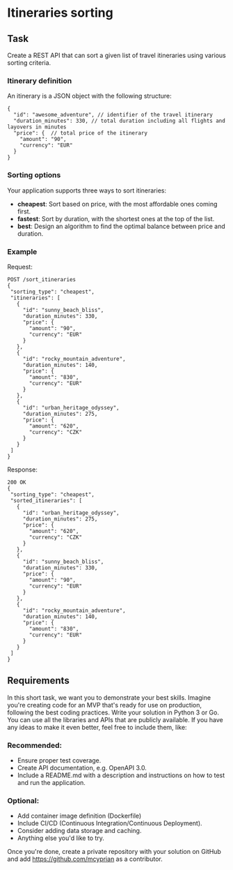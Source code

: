 # Itineraries sorting

## Task
Create a REST API that can sort a given list of travel itineraries using various sorting criteria.

### Itinerary definition
An itinerary is a JSON object with the following structure:
```
{
  "id": "awesome_adventure", // identifier of the travel itinerary
  "duration_minutes": 330, // total duration including all flights and layovers in minutes
  "price": {  // total price of the itinerary
    "amount": "90",
    "currency": "EUR"
  }
}
```

### Sorting options
Your application supports three ways to sort itineraries:
  - **cheapest**: Sort based on price, with the most affordable ones coming first.
  - **fastest**: Sort by duration, with the shortest ones at the top of the list.
  - **best**: Design an algorithm to find the optimal balance between price and duration.

### Example
Request:
```
POST /sort_itineraries
{
 "sorting_type": "cheapest",
 "itineraries": [
   {
     "id": "sunny_beach_bliss",
     "duration_minutes": 330,
     "price": {
       "amount": "90",
       "currency": "EUR"
     }
   },
   {
     "id": "rocky_mountain_adventure",
     "duration_minutes": 140,
     "price": {
       "amount": "830",
       "currency": "EUR"
     }
   },
   {
     "id": "urban_heritage_odyssey",
     "duration_minutes": 275,
     "price": {
       "amount": "620",
       "currency": "CZK"
     }
   }
 ]
}
```

Response:
```
200 OK
{
 "sorting_type": "cheapest",
 "sorted_itineraries": [
   {
     "id": "urban_heritage_odyssey",
     "duration_minutes": 275,
     "price": {
       "amount": "620",
       "currency": "CZK"
     }
   },
   {
     "id": "sunny_beach_bliss",
     "duration_minutes": 330,
     "price": {
       "amount": "90",
       "currency": "EUR"
     }
   },
   {
     "id": "rocky_mountain_adventure",
     "duration_minutes": 140,
     "price": {
       "amount": "830",
       "currency": "EUR"
     }
   }
 ]
}
```

## Requirements
In this short task, we want you to demonstrate your best skills. Imagine you're creating code for an MVP that's ready for use on production, 
following the best coding practices. Write your solution in Python 3 or Go. You can use all the libraries and APIs that are publicly available. 
If you have any ideas to make it even better, feel free to include them, like:

### Recommended:
  - Ensure proper test coverage.
  - Create API documentation, e.g. OpenAPI 3.0.
  - Include a README.md with a description and instructions on how to test and run the application.


### Optional:
 - Add container image definition (Dockerfile)
 - Include CI/CD (Continuous Integration/Continuous Deployment).
 - Consider adding data storage and caching.
 - Anything else you'd like to try.

Once you're done, create a private repository with your solution on GitHub and add https://github.com/mcyprian as a contributor.
